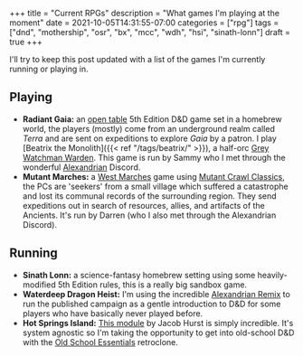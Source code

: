 +++
title = "Current RPGs"
description = "What games I'm playing at the moment"
date = 2021-10-05T14:31:55-07:00
categories = ["rpg"]
tags = ["dnd", "mothership", "osr", "bx", "mcc", "wdh", "hsi", "sinath-lonn"]
draft = true
+++

I'll try to keep this post updated with a list of the games I'm currently
running or playing in.

## Playing

* **Radiant Gaia:** an [open table](https://thealexandrian.net/wordpress/38643/roleplaying-games/open-table-manifesto)
    5th Edition D\&D game set in a homebrew world, the players (mostly) come
    from an underground realm called *Terra* and are sent on expeditions to
    explore *Gaia* by a patron. I play [Beatrix the Monolith]({{< ref "/tags/beatrix/" >}}),
    a half-orc [Grey Watchman Warden](https://mfov.magehandpress.com/2016/12/warden.html).
    This game is run by Sammy who I met through the wonderful
    [Alexandrian](https://thealexandrian.net/) Discord.
* **Mutant Marches:** a [West Marches](https://arsludi.lamemage.com/index.php/78/grand-experiments-west-marches/)
    game using [Mutant Crawl Classics](https://goodman-games.com/store/mutant-crawl-classics/),
    the PCs are 'seekers' from a small village which suffered a catastrophe
    and lost its communal records of the surrounding region. They send
    expeditions out in search of resources, allies, and artifacts of the
    Ancients. It's run by Darren (who I also met through the Alexandrian
    Discord).

## Running

* **Sinath Lonn:** a science-fantasy homebrew setting using some
    heavily-modified 5th Edition rules, this is a really big sandbox game.
* **Waterdeep Dragon Heist:** I'm using the incredible [Alexandrian Remix](https://thealexandrian.net/wordpress/41217/roleplaying-games/dragon-heist-remix-part-1-the-villains)
    to run the published campaign as a gentle introduction to D\&D for some
    players who have basically never played before.
* **Hot Springs Island:** [This module](https://swordfishislands.itch.io/hot-springs-island)
    by Jacob Hurst is simply incredible. It's system agnostic so I'm taking
    the opportunity to get into old-school D\&D with the
    [Old School Essentials](https://necroticgnome.com/) retroclone.
